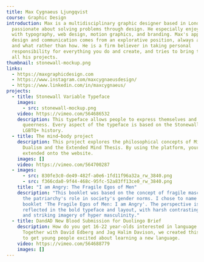 ```yaml
---
title: Max Cygnaeus Ljungqvist
course: Graphic Design
introduction: Max is a multidisciplinary graphic designer based in London who is
  passionate about solving problems through design. He especially enjoys working
  with typography, web design, motion graphics, and branding. Max's approach to
  design and communication comes from an explorative position, always asking why
  and what rather than how. He is a firm believer in taking personal
  responsibility for everything you do and create, and tries to bring that to
  all his projects.
thumbnail: stonewall-mockup.png
links:
  - https://maxgraphicdesign.com
  - https://www.instagram.com/maxcygnaeusdesign/
  - https://www.linkedin.com/in/maxcygnaeus/
projects:
  - title: Stonewall Variable Typeface
    images:
      - src: stonewall-mockup.png
    video: https://vimeo.com/564686532
    description: This typeface allows people to express themselves and their
      queerness. Every aspect of the typeface is based on the Stonewall Inn and
      LGBTQ+ history.
  - title: The mind—body project
    description: This project explores the philosophical concepts of Mind-Body
      Dualism and the Extended Mind Thesis. By using the platform, your mind is
      extended onto the website.
    images: []
    video: https://vimeo.com/564700287
  - images:
      - src: 830fe3c0-de49-482f-a0e6-1fd11f96a32a_rw_3840.png
      - src: f366cda0-9f44-468c-95fc-52a83ff13ce0_rw_3840.png
    title: "I am Angry: The Fragile Egos of Men"
    description: "This booklet was based on the concept of fragile masculinity, and
      the patriarchy's role in society's gender norms. I chose to name this
      booklet 'The Fragile Egos of Men: I am Angry'. The perspective is
      reflected in the bold typeface and layout, with harsh contrasting colours,
      and striking imagery of hyper masculinity."
  - title: DandAD New Blood Submission for Duolingo Brief
    description: How do you get 16-22 year-olds interested in language learning?
      Together with David Edberg and Jag Halim Davison, we created this campaign
      to get young people excited about learning a new language.
    video: https://vimeo.com/564688779
    images: []
---
```

